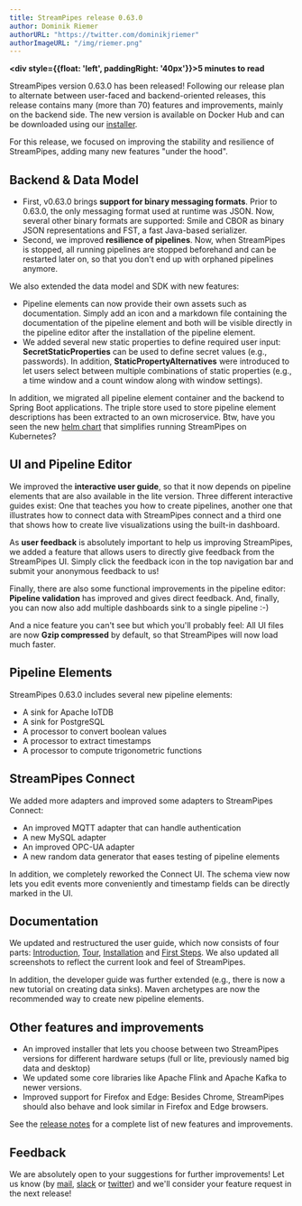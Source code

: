 ```yaml
---
title: StreamPipes release 0.63.0
author: Dominik Riemer
authorURL: "https://twitter.com/dominikjriemer"
authorImageURL: "/img/riemer.png"
---
```

**<div style={{float: 'left', paddingRight: '40px'}}>5 minutes to read</div>**
<br/>

StreamPipes version 0.63.0 has been released! Following our release plan to alternate between user-faced and backend-oriented releases, this release contains many (more than 70) features and improvements, mainly on the backend side.
The new version is available on Docker Hub and can be downloaded using our [installer](https://github.com/apache/incubator-streampipes-installer).
<!--truncate-->

For this release, we focused on improving the stability and resilience of StreamPipes, adding many new features "under the hood".

## Backend & Data Model

* First, v0.63.0 brings **support for binary messaging formats**. Prior to 0.63.0, the only messaging format used at runtime was JSON. Now, several other binary formats are supported: Smile and CBOR as binary JSON representations and FST, a fast Java-based serializer.
* Second, we improved **resilience of pipelines**. Now, when StreamPipes is stopped, all running pipelines are stopped beforehand and can be restarted later on, so that you don't end up with orphaned pipelines anymore. 

We also extended the data model and SDK with new features:

* Pipeline elements can now provide their own assets such as documentation. Simply add an icon and a markdown file containing the documentation of the pipeline element and both will be visible directly in the pipeline editor after the installation of the pipeline element.
* We added several new static properties to define required user input: **SecretStaticProperties** can be used to define secret values (e.g., passwords). In addition, **StaticPropertyAlternatives** were introduced to let users select between multiple combinations of static properties (e.g., a time window and a count window along with window settings).

In addition, we migrated all pipeline element container and the backend to Spring Boot applications. The triple store used to store pipeline element descriptions has been extracted to an own microservice. Btw, have you seen the new [helm chart](https://www.github.com/streampipes/streampipes-helm-chart) that simplifies running StreamPipes on Kubernetes?
 
## UI and Pipeline Editor
We improved the **interactive user guide**, so that it now depends on pipeline elements that are also available in the lite version.
Three different interactive guides exist: One that teaches you how to create pipelines, another one that illustrates how to connect data with StreamPipes connect and a third one that shows how to create live visualizations using the built-in dashboard.

As **user feedback** is absolutely important to help us improving StreamPipes, we added a feature that allows users to directly give feedback from the StreamPipes UI. Simply click the feedback icon in the top navigation bar and submit your anonymous feedback to us! 

Finally, there are also some functional improvements in the pipeline editor: **Pipeline validation** has improved and gives direct feedback. And, finally, you can now also add multiple dashboards sink to a single pipeline :-)

And a nice feature you can't see but which you'll probably feel: All UI files are now **Gzip compressed** by default, so that StreamPipes will now load much faster. 

## Pipeline Elements

StreamPipes 0.63.0 includes several new pipeline elements:
* A sink for Apache IoTDB
* A sink for PostgreSQL
* A processor to convert boolean values
* A processor to extract timestamps
* A processor to compute trigonometric functions

## StreamPipes Connect
We added more adapters and improved some adapters to StreamPipes Connect:

* An improved MQTT adapter that can handle authentication
* A new MySQL adapter
* An improved OPC-UA adapter
* A new random data generator that eases testing of pipeline elements

In addition, we completely reworked the Connect UI. The schema view now lets you edit events more conveniently and timestamp fields can be directly marked in the UI.


## Documentation
We updated and restructured the user guide, which now consists of four parts: [Introduction](/docs/), [Tour](/docs/user-guide-tour), [Installation](/docs/user-guide-installation) and [First Steps](/docs/user-guide-first-steps).
We also updated all screenshots to reflect the current look and feel of StreamPipes.

In addition, the developer guide was further extended (e.g., there is now a new tutorial on creating data sinks). Maven archetypes are now the recommended way to create new pipeline elements.


## Other features and improvements

* An improved installer that lets you choose between two StreamPipes versions for different hardware setups (full or lite, previously named big data and desktop)
* We updated some core libraries like Apache Flink and Apache Kafka to newer versions.
* Improved support for Firefox and Edge: Besides Chrome, StreamPipes should also behave and look similar in Firefox and Edge browsers.

See the [release notes](https://github.com/apache/incubator-streampipes/releases/tag/0.63.0) for a complete list of new features and improvements.

## Feedback

We are absolutely open to your suggestions for further improvements! Let us know (by [mail](mailto:feedback@streampipes.org), [slack](https://slack.streampipes.org) or [twitter](https://www.twitter.com/streampipes)) and we'll consider your feature request in the next release!






